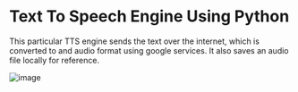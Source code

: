 # Text To Speech Engine Using Python

This particular TTS engine sends the text over the internet, which is converted to and audio format using google services.
It also saves an audio file locally for reference.

![image](https://user-images.githubusercontent.com/63401208/209496751-73da4786-5102-4207-a598-80a3692b19f4.png)
